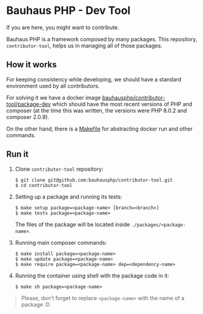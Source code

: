 # Bauhaus PHP - Dev Tool

If you are here, you might want to contribute.

Bauhaus PHP is a framework composed by many packages. This
repository, `contributor-tool`, helps us in managing all of those packages.

## How it works

For keeping consistency while developing, we should have a standard environment
used by all contributors.

For solving it we have a docker image [bauhausphp/contributor-tool/package-dev]
which should have the most recent versions of PHP and composer (at the time this
was written, the versions were PHP 8.0.2 and composer 2.0.9).

On the other hand, there is a [Makefile] for abstracting docker run and other 
commands.

## Run it

1. Clone `contributor-tool` repository:

    ```shell
    $ git clone git@github.com:bauhausphp/contributor-tool.git
    $ cd contributor-tool
    ```

2. Setting up a package and running its tests:

    ```shell
    $ make setup package=<package-name> [branch=<branch>]
    $ make tests package=<package-name>
    ```

    The files of the package will be located inside `./packages/<package-name>`.

3. Running main composer commands:

    ```shell
    $ make install package=<package-name>
    $ make update package=<package-name>
    $ make require package=<package-name> dep=<dependency-name>
    ```

4. Running the container using shell with the package code in it:

   ```shell
   $ make sh package=<package-name>
   ```

> Please, don't forget to replace `<package-name>` with the name of a package :D

[bauhausphp/contributor-tool/package-dev]: https://github.com/orgs/bauhausphp/packages/container/package/contributor-tool/package-dev
[Makefile]: Makefile
